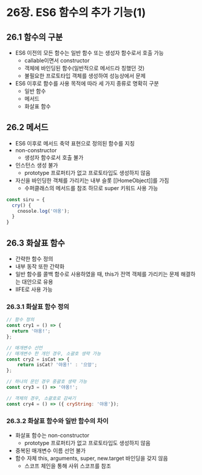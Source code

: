 # 26장. ES6 함수의 추가 기능(1)

## 26.1 함수의 구분

* ES6 이전의 모든 함수는 일반 함수 또는 생성자 함수로서 호출 가능
  * callable이면서 constructor
  * 객체에 바인딩된 함수(일반적으로 메서드라 칭했던 것)
  * 불필요한 프로토타입 객체를 생성하여 성능상에서 문제
* ES6 이후로 함수를 사용 목적에 따라 세 가지 종류로 명확히 구분
  * 일반 함수
  * 메서드
  * 화살표 함수



## 26.2 메서드

* ES6 이후로 메서드 축약 표현으로 정의된 함수를 지칭
* non-constructor
  * 생성자 함수로서 호출 불가
* 인스턴스 생성 불가
  * prototype 프로퍼티가 없고 프로토타입도 생성하지 않음
* 자신을 바인딩한 객체를 가리키는 내부 슬롯 [[HomeObject]]를 가짐
  * 수퍼클래스의 메서드를 참조 하므로 super 키워드 사용 가능

```JavaScript
const siru = {
  cry() {
    cnosole.log('야옹');
  }
}
```



## 26.3 화살표 함수

* 간략한 함수 정의
* 내부 동작 또한 간략화
* 일반 함수를 콜백 함수로 사용하였을 때, this가 전역 객체를 가리키는 문제 해결하는 대안으로 유용
* IIFE로 사용 가능



### 26.3.1 화살표 함수 정의

```JavaScript
// 함수 정의
const cry1 = () => {
  return '야옹!';
};

// 매개변수 선언
// 매개변수 한 개인 경우, 소괄호 생략 가능
const cry2 = isCat => {
	return isCat? '야옹!' : '으앙';
};

// 하나의 문인 경우 중괄호 생략 가능
const cry3 = () => '야옹!';

// 객체의 경우, 소괄호로 감싸기
const cry4 = () => ({ cryString: '야옹'});
```



### 26.3.2 화살표 함수와 일반 함수의 차이

* 화살표 함수는 non-constructor
  * prototype 프로퍼티가 없고 프로토타입도 생성하지 않음
* 중복된 매개변수 이름 선언 불가
* 함수 자체 this, arguments, super, new.target 바인딩을 갖지 않음
  * 스코프 체인을 통해 사위 스코프를 참조
